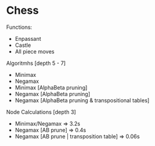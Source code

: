 # Chess
Functions:
  - Enpassant
  - Castle
  - All piece moves

Algoritmhs [depth 5 - 7]
  - Minimax
  - Negamax
  - Minimax [AlphaBeta pruning]
  - Negamax [AlphaBeta pruning]
  - Negamax [AlphaBeta pruning & transpositional tables]

Node Calculations [depth 3]
  - Minimax/Negamax => 3.2s
  - Negamax [AB prune] => 0.4s
  - Negamax [AB prune | transposition table] => 0.06s
